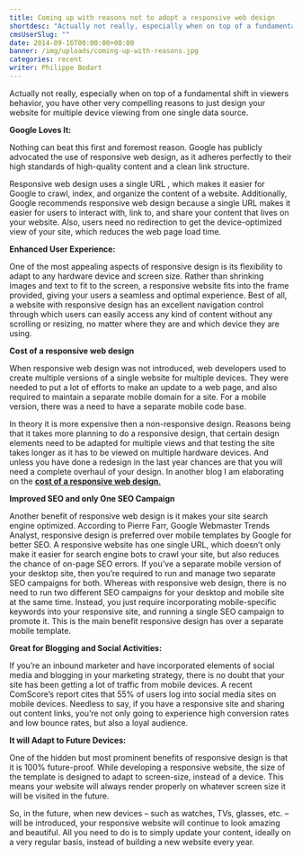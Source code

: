 ```yaml
---
title: Coming up with reasons not to adopt a responsive web design
shortdesc: "Actually not really, especially when on top of a fundamental shift in viewers behavior, you have other very compelling reasons to just design your website for multiple device viewing from one single data source."
cmsUserSlug: ""
date: 2014-09-16T00:00:00+08:00
banner: /img/uploads/coming-up-with-reasons.jpg
categories: recent
writer: Philippe Bodart
---
```


Actually not really, especially when on top of a fundamental shift in viewers behavior, you have other very compelling reasons to just design your website for multiple device viewing from one single data source.

 **Google Loves It:**

Nothing can beat this first and foremost reason. Google has publicly advocated the use of responsive web design, as it adheres perfectly to their high standards of high-quality content and a clean link structure.

Responsive web design uses a single URL , which makes it easier for Google to crawl, index, and organize the content of a website. Additionally, Google recommends responsive web design because a single URL makes it easier for users to interact with, link to, and share your content that lives on your website. Also, users need no redirection to get the device-optimized view of your site, which reduces the web page load time.

 **Enhanced User Experience:**

One of the most appealing aspects of responsive design is its flexibility to adapt to any hardware device and screen size. Rather than shrinking images and text to fit to the screen, a responsive website fits into the frame provided, giving your users a seamless and optimal experience. Best of all, a website with responsive design has an excellent navigation control through which users can easily access any kind of content without any scrolling or resizing, no matter where they are and which device they are using.

 **Cost of a responsive web design**

When responsive web design was not introduced, web developers used to create multiple versions of a single website for multiple devices. They were needed to put a lot of efforts to make an update to a web page, and also required to maintain a separate mobile domain for a site. For a mobile version, there was a need to have a separate mobile code base.

In theory it is more expensive then a non-responsive design. Reasons being that it takes more planning to do a responsive design, that certain design elements need to be adapted for multiple views and that testing the site takes longer as it has to be viewed on multiple hardware devices. And unless you have done a redesign in the last year chances are that you will need a complete overhaul of your design. In another blog I am elaborating on the [**cost of a responsive web design**.](http://webfactories.biz/How-much-does-a-responsive-web-design-cost)

 **Improved SEO and only One SEO Campaign**

Another benefit of responsive web design is it makes your site search engine optimized. According to Pierre Farr, Google Webmaster Trends Analyst, responsive design is preferred over mobile templates by Google for better SEO. A responsive website has one single URL, which doesn’t only make it easier for search engine bots to crawl your site, but also reduces the chance of on-page SEO errors. If you’ve a separate mobile version of your desktop site, then you’re required to run and manage two separate SEO campaigns for both. Whereas with responsive web design, there is no need to run two different SEO campaigns for your desktop and mobile site at the same time. Instead, you just require incorporating mobile-specific keywords into your responsive site, and running a single SEO campaign to promote it. This is the main benefit responsive design has over a separate mobile template.

**Great for Blogging and Social Activities:**

If you’re an inbound marketer and have incorporated elements of social media and blogging in your marketing strategy, there is no doubt that your site has been getting a lot of traffic from mobile devices. A recent ComScore’s report cites that 55% of users log into social media sites on mobile devices. Needless to say, if you have a responsive site and sharing out content links, you’re not only going to experience high conversion rates and low bounce rates, but also a loyal audience.

 **It will Adapt to Future Devices:**

One of the hidden but most prominent benefits of responsive design is that it is 100% future-proof. While developing a responsive website, the size of the template is designed to adapt to screen-size, instead of a device. This means your website will always render properly on whatever screen size it will be visited in the future.

So, in the future, when new devices – such as watches, TVs, glasses, etc. – will be introduced, your responsive website will continue to look amazing and beautiful. All you need to do is to simply update your content, ideally on a very regular basis, instead of building a new website every year.